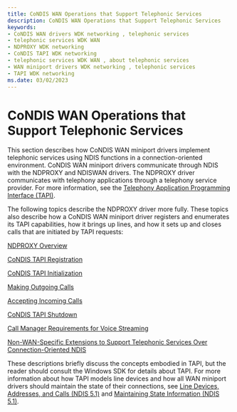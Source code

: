 ```yaml
---
title: CoNDIS WAN Operations that Support Telephonic Services
description: CoNDIS WAN Operations that Support Telephonic Services
keywords:
- CoNDIS WAN drivers WDK networking , telephonic services
- telephonic services WDK WAN
- NDPROXY WDK networking
- CoNDIS TAPI WDK networking
- telephonic services WDK WAN , about telephonic services
- WAN miniport drivers WDK networking , telephonic services
- TAPI WDK networking
ms.date: 03/02/2023
---
```


# CoNDIS WAN Operations that Support Telephonic Services





This section describes how CoNDIS WAN miniport drivers implement telephonic services using NDIS functions in a connection-oriented environment. CoNDIS WAN miniport drivers communicate through NDIS with the NDPROXY and NDISWAN drivers. The NDPROXY driver communicates with telephony applications through a telephony service provider. For more information, see the [Telephony Application Programming Interface (TAPI)](/windows/win32/tapi/telephony-application-programming-interfaces).

The following topics describe the NDPROXY driver more fully. These topics also describe how a CoNDIS WAN miniport driver registers and enumerates its TAPI capabilities, how it brings up lines, and how it sets up and closes calls that are initiated by TAPI requests:

[NDPROXY Overview](ndproxy-overview.md)

[CoNDIS TAPI Registration](condis-tapi-registration.md)

[CoNDIS TAPI Initialization](condis-tapi-initialization.md)

[Making Outgoing Calls](making-outgoing-calls.md)

[Accepting Incoming Calls](accepting-incoming-calls.md)

[CoNDIS TAPI Shutdown](condis-tapi-shutdown.md)

[Call Manager Requirements for Voice Streaming](responding-to-an-oid-co-tapi-line-caps-query.md)

[Non-WAN-Specific Extensions to Support Telephonic Services Over Connection-Oriented NDIS](non-wan-specific-extensions-to-support-telephonic-services-over-connec.md)

These descriptions briefly discuss the concepts embodied in TAPI, but the reader should consult the Windows SDK for details about TAPI. For more information about how TAPI models line devices and how all WAN miniport drivers should maintain the state of their connections, see [Line Devices, Addresses, and Calls (NDIS 5.1)](/previous-versions/windows/hardware/network/ff549181(v=vs.85)) and [Maintaining State Information (NDIS 5.1)](/previous-versions/windows/hardware/network/ff549232(v=vs.85)).

 

